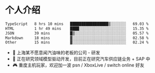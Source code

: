 # 个人介绍

<!--START_SECTION:waka-->

```txt
TypeScript   8 hrs 10 mins   █████████████████▒░░░░░░░   69.03 %
HTML         1 hr 49 mins    ████░░░░░░░░░░░░░░░░░░░░░   15.35 %
JSON         39 mins         █▒░░░░░░░░░░░░░░░░░░░░░░░   05.57 %
Markdown     18 mins         ▓░░░░░░░░░░░░░░░░░░░░░░░░   02.58 %
Other        15 mins         ▓░░░░░░░░░░░░░░░░░░░░░░░░   02.24 %
```

<!--END_SECTION:waka-->

- 🔭 上海某不愿意闻汽油味的老板的公司 - 研发
- 🌱 正在研究领域模型驱动开发，目前正在研究汽车供应链业务 + SAP 中
- 🎮 重度主机玩家，欢迎加一波 psn / XboxLive / switch online 好友
